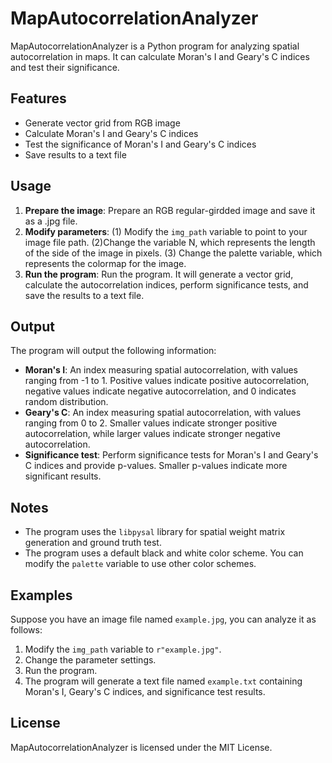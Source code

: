 # MapAutocorrelationAnalyzer

MapAutocorrelationAnalyzer is a Python program for analyzing spatial autocorrelation in maps. It can calculate Moran's I and Geary's C indices and test their significance.

## Features

* Generate vector grid from RGB image
* Calculate Moran's I and Geary's C indices
* Test the significance of Moran's I and Geary's C indices
* Save results to a text file

## Usage

1. **Prepare the image**: Prepare an RGB regular-girdded image and save it as a .jpg file.
2. **Modify parameters**: (1) Modify the `img_path` variable to point to your image file path. (2)Change the variable N, which represents the length of the side of the image in pixels. (3) Change the palette variable, which represents the colormap for the image.
3. **Run the program**: Run the program. It will generate a vector grid, calculate the autocorrelation indices, perform significance tests, and save the results to a text file.

## Output

The program will output the following information:

* **Moran's I**: An index measuring spatial autocorrelation, with values ranging from -1 to 1. Positive values indicate positive autocorrelation, negative values indicate negative autocorrelation, and 0 indicates random distribution.
* **Geary's C**: An index measuring spatial autocorrelation, with values ranging from 0 to 2. Smaller values indicate stronger positive autocorrelation, while larger values indicate stronger negative autocorrelation.
* **Significance test**: Perform significance tests for Moran's I and Geary's C indices and provide p-values. Smaller p-values indicate more significant results.

## Notes

* The program uses the `libpysal` library for spatial weight matrix generation and ground truth test.
* The program uses a default black and white color scheme. You can modify the `palette` variable to use other color schemes.

## Examples

Suppose you have an image file named `example.jpg`, you can analyze it as follows:

1. Modify the `img_path` variable to `r"example.jpg"`.
2. Change the parameter settings.
3. Run the program.
4. The program will generate a text file named `example.txt` containing Moran's I, Geary's C indices, and significance test results.

## License

MapAutocorrelationAnalyzer is licensed under the MIT License.
